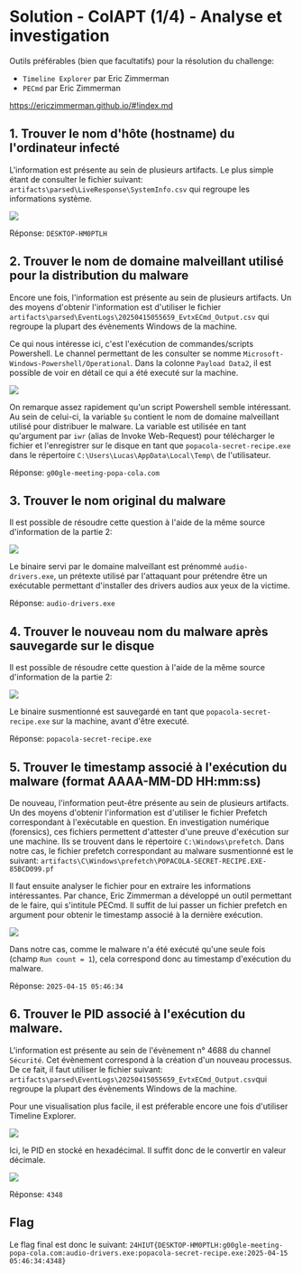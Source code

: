 # Solution - ColAPT (1/4) - Analyse et investigation
Outils préférables (bien que facultatifs) pour la résolution du challenge:
- `Timeline Explorer` par Eric Zimmerman
- `PECmd` par Eric Zimmerman

https://ericzimmerman.github.io/#!index.md

## 1. Trouver le nom d'hôte (hostname) du l'ordinateur infecté
L'information est présente au sein de plusieurs artifacts. Le plus simple étant de consulter le fichier suivant: `artifacts\parsed\LiveResponse\SystemInfo.csv` qui regroupe les informations système.

![](assets/hostname.png)

Réponse: `DESKTOP-HM0PTLH`

## 2. Trouver le nom de domaine malveillant utilisé pour la distribution du malware

Encore une fois, l'information est présente au sein de plusieurs artifacts. Un des moyens d'obtenir l'information est d'utiliser le fichier `artifacts\parsed\EventLogs\20250415055659_EvtxECmd_Output.csv` qui regroupe la plupart des évènements Windows de la machine.

Ce qui nous intéresse ici, c'est l'exécution de commandes/scripts Powershell. Le channel permettant de les consulter se nomme `Microsoft-Windows-Powershell/Operational`. Dans la colonne `Payload Data2`, il est possible de voir en détail ce qui a été executé sur la machine.  

![](assets/malicious-domain.png)

On remarque assez rapidement qu'un script Powershell semble intéressant. Au sein de celui-ci, la variable `$u` contient le nom de domaine malveillant utilisé pour distribuer le malware. La variable est utilisée en tant qu'argument par `iwr` (alias de Invoke Web-Request) pour télécharger le fichier et l'enregistrer sur le disque en tant que `popacola-secret-recipe.exe` dans le répertoire `C:\Users\Lucas\AppData\Local\Temp\` de l'utilisateur.

Réponse: `g00gle-meeting-popa-cola.com`

## 3. Trouver le nom original du malware

Il est possible de résoudre cette question à l'aide de la même source d'information de la partie 2:

![](assets/malware-original-name.png)

Le binaire servi par le domaine malveillant est prénommé `audio-drivers.exe`, un prétexte utilisé par l'attaquant pour prétendre être un exécutable permettant d'installer des drivers audios aux yeux de la victime.

Réponse: `audio-drivers.exe`

## 4. Trouver le nouveau nom du malware après sauvegarde sur le disque

Il est possible de résoudre cette question à l'aide de la même source d'information de la partie 2:

![](assets/malware-new-name.png)

Le binaire susmentionné est sauvegardé en tant que `popacola-secret-recipe.exe` sur la machine, avant d'être executé. 

Réponse: `popacola-secret-recipe.exe`

## 5. Trouver le timestamp associé à l'exécution du malware (format AAAA-MM-DD HH:mm:ss)

De nouveau, l'information peut-être présente au sein de plusieurs artifacts. Un des moyens d'obtenir l'information est d'utiliser le fichier Prefetch correspondant à l'exécutable en question. En investigation numérique (forensics), ces fichiers permettent d'attester d'une preuve d'exécution sur une machine. Ils se trouvent dans le répertoire `C:\Windows\prefetch`. Dans notre cas, le fichier prefetch correspondant au malware susmentionné est le suivant: `artifacts\C\Windows\prefetch\POPACOLA-SECRET-RECIPE.EXE-85BCD099.pf`

Il faut ensuite analyser le fichier pour en extraire les informations intéressantes. Par chance, Eric Zimmerman a développé un outil permettant de le faire, qui s'intitule PECmd. Il suffit de lui passer un fichier prefetch en argument pour obtenir le timestamp associé à la dernière exécution. 

![](assets/timestamp.png)

Dans notre cas, comme le malware n'a été exécuté qu'une seule fois (champ `Run count = 1`), cela correspond donc au timestamp d'exécution du malware.

Réponse: `2025-04-15 05:46:34`

## 6. Trouver le PID associé à l'exécution du malware. 

L'information est présente au sein de l'évènement n° 4688 du channel `Sécurité`. Cet évènement correspond à la création d'un nouveau processus. De ce fait, il faut utiliser le fichier suivant: `artifacts\parsed\EventLogs\20250415055659_EvtxECmd_Output.csv`qui regroupe la plupart des évènements Windows de la machine. 

Pour une visualisation plus facile, il est préferable encore une fois d'utiliser Timeline Explorer.

![](assets/pid.png)

Ici, le PID en stocké en hexadécimal. Il suffit donc de le convertir en valeur décimale. 

![](assets/pid2.png)

Réponse: `4348`

## Flag

Le flag final est donc le suivant: `24HIUT{DESKTOP-HM0PTLH:g00gle-meeting-popa-cola.com:audio-drivers.exe:popacola-secret-recipe.exe:2025-04-15 05:46:34:4348}`

